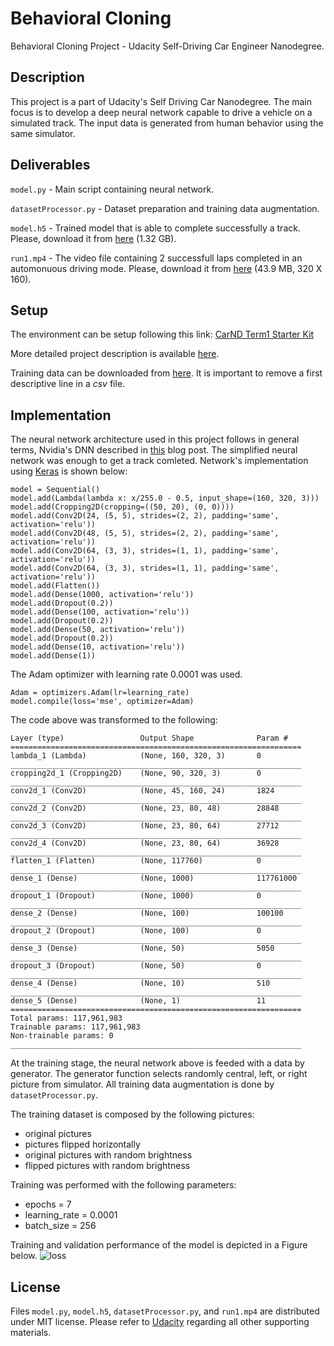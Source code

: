 # Behavioral Cloning
Behavioral Cloning Project - Udacity Self-Driving Car Engineer Nanodegree. 

## Description ##
This project is a part of Udacity's Self Driving Car Nanodegree. The main focus is to develop a deep neural network capable to drive a vehicle on a simulated track.
The input data is generated from human behavior using the same simulator.

## Deliverables ##

`model.py` - Main script containing neural network.

`datasetProcessor.py` - Dataset preparation and training data augmentation.

`model.h5` - Trained model that is able to complete successfully a track. Please, download it from [here](https://1drv.ms/u/s!AqUS_0zt3Km9iDR9_JqVahtRuxP1) (1.32 GB).

`run1.mp4` - The video file containing 2 successfull laps completed in an automonuous driving mode. Please, download it from [here](https://1drv.ms/v/s!AqUS_0zt3Km9iDNzuRL8rA9Ur-vG) (43.9 MB, 320 X 160).

## Setup ##
The environment can be setup following this link: [CarND Term1 Starter Kit](https://github.com/udacity/CarND-Term1-Starter-Kit/)

More detailed project description is available [here](https://github.com/udacity/CarND-Behavioral-Cloning-P3). 

Training data can be downloaded from [here](https://d17h27t6h515a5.cloudfront.net/topher/2016/December/584f6edd_data/data.zip). It is important to remove a first descriptive line in a *csv* file.

## Implementation ##
The neural network architecture used in this project follows in general terms, Nvidia's DNN described in [this](https://devblogs.nvidia.com/parallelforall/deep-learning-self-driving-cars/) blog post. The simplified neural network was enough to get a track comleted. Network's implementation using [Keras](https://keras.io) is shown below:
```
model = Sequential()
model.add(Lambda(lambda x: x/255.0 - 0.5, input_shape=(160, 320, 3)))
model.add(Cropping2D(cropping=((50, 20), (0, 0))))
model.add(Conv2D(24, (5, 5), strides=(2, 2), padding='same', activation='relu'))
model.add(Conv2D(48, (5, 5), strides=(2, 2), padding='same', activation='relu'))
model.add(Conv2D(64, (3, 3), strides=(1, 1), padding='same', activation='relu'))
model.add(Conv2D(64, (3, 3), strides=(1, 1), padding='same', activation='relu'))
model.add(Flatten())
model.add(Dense(1000, activation='relu'))
model.add(Dropout(0.2))
model.add(Dense(100, activation='relu'))
model.add(Dropout(0.2))
model.add(Dense(50, activation='relu'))
model.add(Dropout(0.2))
model.add(Dense(10, activation='relu'))
model.add(Dense(1))
```
The Adam optimizer with learning rate 0.0001 was used.
```
Adam = optimizers.Adam(lr=learning_rate)
model.compile(loss='mse', optimizer=Adam)
```
The code above was transformed to the following:
```
Layer (type)                 Output Shape              Param #   
=================================================================
lambda_1 (Lambda)            (None, 160, 320, 3)       0         
_________________________________________________________________
cropping2d_1 (Cropping2D)    (None, 90, 320, 3)        0         
_________________________________________________________________
conv2d_1 (Conv2D)            (None, 45, 160, 24)       1824      
_________________________________________________________________
conv2d_2 (Conv2D)            (None, 23, 80, 48)        28848     
_________________________________________________________________
conv2d_3 (Conv2D)            (None, 23, 80, 64)        27712     
_________________________________________________________________
conv2d_4 (Conv2D)            (None, 23, 80, 64)        36928     
_________________________________________________________________
flatten_1 (Flatten)          (None, 117760)            0         
_________________________________________________________________
dense_1 (Dense)              (None, 1000)              117761000 
_________________________________________________________________
dropout_1 (Dropout)          (None, 1000)              0         
_________________________________________________________________
dense_2 (Dense)              (None, 100)               100100    
_________________________________________________________________
dropout_2 (Dropout)          (None, 100)               0         
_________________________________________________________________
dense_3 (Dense)              (None, 50)                5050      
_________________________________________________________________
dropout_3 (Dropout)          (None, 50)                0         
_________________________________________________________________
dense_4 (Dense)              (None, 10)                510       
_________________________________________________________________
dense_5 (Dense)              (None, 1)                 11        
=================================================================
Total params: 117,961,983
Trainable params: 117,961,983
Non-trainable params: 0
_________________________________________________________________

```

At the training stage, the neural network above is feeded with a data by generator. The generator function selects randomly central, left, or right picture from simulator. All training data augmentation is done by `datasetProcessor.py`.

The training dataset is composed by the following pictures:
- original pictures
- pictures flipped horizontally
- original pictures with random brightness
- flipped pictures with random brightness

Training was performed with the following parameters:
- epochs = 7
- learning_rate = 0.0001
- batch_size = 256

Training and validation performance of the model is depicted in a Figure below.
![loss](https://github.com/antonpavlov/behavioral-cloning/loss.png)


## License ##
Files `model.py`, `model.h5`, `datasetProcessor.py`, and `run1.mp4` are distributed under MIT license.
Please refer to [Udacity](https://www.udacity.com/) regarding all other supporting materials.